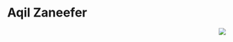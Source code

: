 # Aqil Zaneefer
<img align="right" src="https://github-readme-stats.vercel.app/api?username=NightTiger02&count_private=true&text_color=ffffff&bg_color=171717&custom_title=Fr?&include_all_commits_disable=true&title_color=ffffff">

